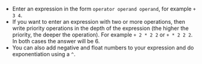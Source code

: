 - Enter an expression in the form `operator operand operand`, for example `+ 3 4`.
- If you want to enter an expression with two or more operations, then write priority operations in the depth of the expression (the higher the priority, the deeper the operation).
For example `+ 2 * 2 2` or `+ * 2 2 2`. In both cases the answer will be 6.
- You can also add negative and float numbers to your expression and do exponentiation using a `^`.